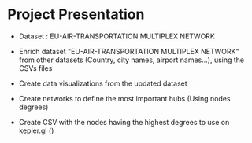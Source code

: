 # Project Presentation

* Dataset : EU-AIR-TRANSPORTATION MULTIPLEX NETWORK

* Enrich dataset "EU-AIR-TRANSPORTATION MULTIPLEX NETWORK" from other datasets (Country, city names, airport names...), using the CSVs files
* Create data visualizations from the updated dataset
* Create networks to define the most important hubs (Using nodes degrees)
* Create CSV with the nodes having the highest degrees to use on kepler.gl () 

